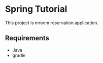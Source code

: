 # Spring Tutorial

This project is mroom reservation application.

## Requirements

- Java
- gradle
